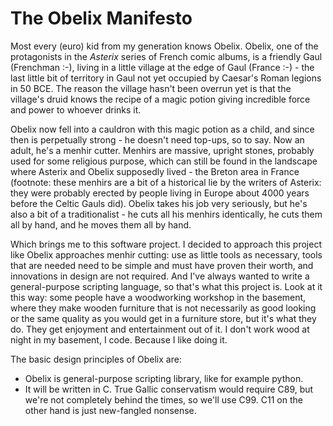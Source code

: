 # The Obelix Manifesto #

Most every (euro) kid from my generation knows Obelix. Obelix, one of the protagonists in the *Asterix* series of French comic albums, is a friendly Gaul (Frenchman :-), living in a little village at the edge of Gaul (France :-) - the last little bit of territory in Gaul not yet occupied by Caesar's Roman legions in 50 BCE. The reason the village hasn't been overrun yet is that the village's druid knows the recipe of a magic potion giving incredible force and power to whoever drinks it. 

Obelix now fell into a cauldron with this magic potion as a child, and since then is perpetually strong - he doesn't need top-ups, so to say. Now an adult, he's a menhir cutter. Menhirs are massive, upright stones, probably used for some religious purpose, which can still be found in the landscape where Asterix and Obelix supposedly lived - the Breton area in France (footnote: these menhirs are a bit of a historical lie by the writers of Asterix: they were probably erected by people living in Europe about 4000 years before the Celtic Gauls did). Obelix takes his job very seriously, but he's also a bit of a traditionalist - he cuts all his menhirs identically, he cuts them all by hand, and he moves them all by hand.

Which brings me to this software project. I decided to approach this project like Obelix approaches menhir cutting: use as little tools as necessary, tools that are needed need to be simple and must have proven their worth, and innovations in design are not required. And I've always wanted to write a general-purpose scripting language, so that's what this project is. Look at it this way: some people have a woodworking workshop in the basement, where they make wooden furniture that is not necessarily as good looking or the same quality as you would get in a furniture store, but it's what they do. They get enjoyment and entertainment out of it. I don't work wood at night in my basement, I code. Because I like doing it.

The basic design principles of Obelix are:
* Obelix is general-purpose scripting library, like for example python.
* It will be written in C. True Gallic conservatism would require C89, but we're not completely behind the times, so we'll use C99. C11 on the other hand is just new-fangled nonsense.

